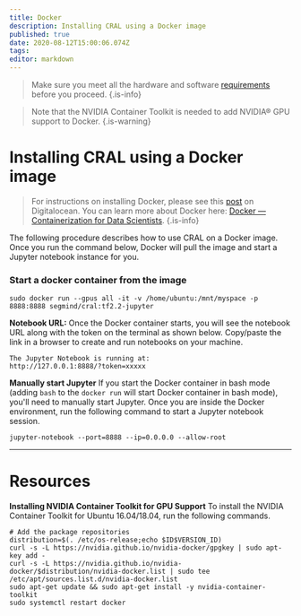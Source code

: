 ```yaml
---
title: Docker
description: Installing CRAL using a Docker image
published: true
date: 2020-08-12T15:00:06.074Z
tags: 
editor: markdown
---
```


> Make sure you meet all the hardware and software [requirements](/install/requirements) before you proceed.
{.is-info}

> Note that the NVIDIA Container Toolkit is needed to add NVIDIA® GPU support to Docker.
{.is-warning}
# Installing CRAL using a Docker image

>For instructions on installing Docker, please see this [post](https://www.digitalocean.com/community/tutorials/how-to-install-and-use-docker-on-ubuntu-18-04) on Digitalocean. You can learn more about Docker here: [Docker — Containerization for Data Scientists](https://medium.com/towards-artificial-intelligence/docker-container-and-data-scientist-bae208ce8268).
{.is-info}

The following procedure describes how to use CRAL on a Docker image. Once you run the command below, Docker will pull the image and start a Jupyter notebook instance for you. 

### Start a docker container from the image
```
sudo docker run --gpus all -it -v /home/ubuntu:/mnt/myspace -p 8888:8888 segmind/cral:tf2.2-jupyter
```

**Notebook URL:** Once the Docker container starts, you will see the notebook URL along with the token on the terminal as shown below. Copy/paste the link in a browser to create and run notebooks on your machine.

```
The Jupyter Notebook is running at:
http://127.0.0.1:8888/?token=xxxxx
```


**Manually start Jupyter**
If you start the Docker container in bash mode (adding `bash` to the `docker run` will start Docker container in bash mode), you'll need to manually start Jupyter. Once you are inside the Docker environment, run the following command to start a Jupyter notebook session.
```
jupyter-notebook --port=8888 --ip=0.0.0.0 --allow-root
```


---
# Resources

**Installing NVIDIA Container Toolkit for GPU Support**
To install the NVIDIA Container Toolkit for Ubuntu 16.04/18.04, run the following commands.

```
# Add the package repositories
distribution=$(. /etc/os-release;echo $ID$VERSION_ID)
curl -s -L https://nvidia.github.io/nvidia-docker/gpgkey | sudo apt-key add -
curl -s -L https://nvidia.github.io/nvidia-docker/$distribution/nvidia-docker.list | sudo tee /etc/apt/sources.list.d/nvidia-docker.list
sudo apt-get update && sudo apt-get install -y nvidia-container-toolkit
sudo systemctl restart docker
```